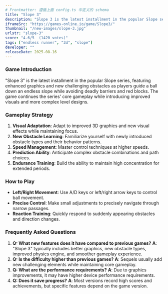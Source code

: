 ```yaml
---
# Frontmatter: 遵循上面 config.ts 中定义的 schema
title: "Slope 3"
description: "Slope 3 is the latest installment in the popular Slope series, featuring enhanced graphics and new challenging obstacles as players guide a ball down an endless slope while avoiding deadly barriers and red blocks."
iframeSrc: "https://games-online.io/game/Slope3/"
thumbnail: "/new-images/slope-3.jpg"
urlstr: "slope-3"
score: "4.6/5  (1420 votes)"
tags: ["endless runner", "3d", "slope"]
developer: ""
releaseDate: 2025-08-16
---
```




### Game Introduction

"Slope 3" is the latest installment in the popular Slope series, featuring enhanced graphics and new challenging obstacles as players guide a ball down an endless slope while avoiding deadly barriers and red blocks. The game continues the series' core gameplay while introducing improved visuals and more complex level designs.

### Gameplay Strategy

1.  **Visual Adaptation**: Adapt to improved 3D graphics and new visual effects while maintaining focus.
2.  **New Obstacle Learning**: Familiarize yourself with newly introduced obstacle types and their behavior patterns.
3.  **Speed Management**: Master control techniques at higher speeds.
4.  **Prediction Ability**: Anticipate complex obstacle combinations and path choices.
5.  **Endurance Training**: Build the ability to maintain high concentration for extended periods.

### How to Play

*   **Left/Right Movement**: Use A/D keys or left/right arrow keys to control ball movement.
*   **Precise Control**: Make small adjustments to precisely navigate through narrow passages.
*   **Reaction Training**: Quickly respond to suddenly appearing obstacles and direction changes.

### Frequently Asked Questions

1.  **Q: What new features does it have compared to previous games?**
    **A**: "Slope 3" typically includes better graphics, new obstacle types, improved physics engine, and smoother gameplay experience.
2.  **Q: Is the difficulty higher than previous games?**
    **A**: Sequels usually add new challenging elements while maintaining core gameplay.
3.  **Q: What are the performance requirements?**
    **A**: Due to graphics improvements, it may have higher device performance requirements.
4.  **Q: Does it save progress?**
    **A**: Most versions record high scores and achievements, but specific features depend on the game version.